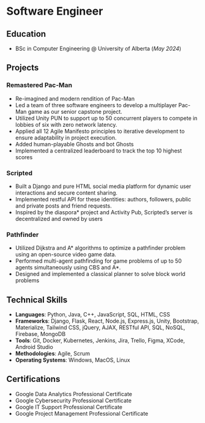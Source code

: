 # Software Engineer

## Education

- BSc in Computer Engineering @ University of Alberta (_May 2024_)

## Projects

### Remastered Pac-Man

- Re-imagined and modern rendition of Pac-Man
- Led a team of three software engineers to develop a multiplayer Pac-Man game as our senior capstone project.
- Utilized Unity PUN to support up to 50 concurrent players to compete in lobbies of six with zero network latency.
- Applied all 12 Agile Manifesto principles to iterative development to ensure adaptability in project execution.
- Added human-playable Ghosts and bot Ghosts
- Implemented a centralized leaderboard to track the top 10 highest scores

### Scripted

- Built a Django and pure HTML social media platform for dynamic user interactions and secure content sharing.
- Implemented restful API for these identities: authors, followers, public and private posts and friend requests.
- Inspired by the diaspora\* project and Activity Pub, Scripted’s server is decentralized and owned by users

### Pathfinder

- Utilized Dijkstra and A\* algorithms to optimize a pathfinder problem using an open-source video game data.
- Performed multi-agent pathfinding for game problems of up to 50 agents simultaneously using CBS and A\*.
- Designed and implemented a classical planner to solve block world problems

## Technical Skills

- **Languages**: Python, Java, C++, JavaScript, SQL, HTML, CSS
- **Frameworks**: Django, Flask, React, Node.js, Express.js, Unity, Bootstrap, Materialize, Tailwind CSS, jQuery, AJAX, RESTful API, SQL, NoSQL, Firebase, MongoDB
- **Tools**: Git, Docker, Kubernetes, Jenkins, Jira, Trello, Figma, XCode, Android Studio
- **Methodologies**: Agile, Scrum
- **Operating Systems**: Windows, MacOS, Linux

## Certifications

- Google Data Analytics Professional Certificate
- Google Cybersecurity Professional Certificate
- Google IT Support Professional Certificate
- Google Project Management Professional Certificate
